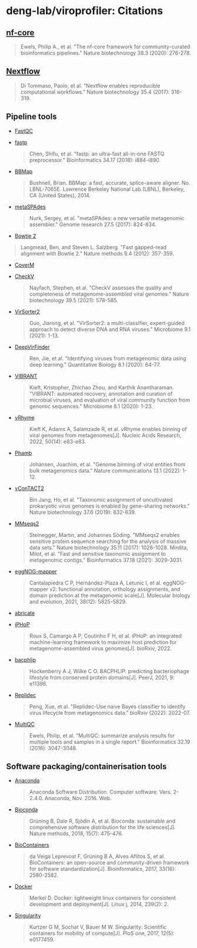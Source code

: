 # deng-lab/viroprofiler: Citations

## [nf-core](https://pubmed.ncbi.nlm.nih.gov/32055031/)

> Ewels, Philip A., et al. "The nf-core framework for community-curated bioinformatics pipelines." Nature biotechnology 38.3 (2020): 276-278.

## [Nextflow](https://pubmed.ncbi.nlm.nih.gov/28398311/)

> Di Tommaso, Paolo, et al. "Nextflow enables reproducible computational workflows." Nature biotechnology 35.4 (2017): 316-319.

## Pipeline tools

- [FastQC](https://www.bioinformatics.babraham.ac.uk/projects/fastqc/)

- [fastp](https://)
  > Chen, Shifu, et al. "fastp: an ultra-fast all-in-one FASTQ preprocessor." Bioinformatics 34.17 (2018): i884-i890.

- [BBMap](https://jgi.doe.gov/data-and-tools/software-tools/bbtools/bb-tools-user-guide/bbmap-guide/)
  > Bushnell, Brian. BBMap: a fast, accurate, splice-aware aligner. No. LBNL-7065E. Lawrence Berkeley National Lab.(LBNL), Berkeley, CA (United States), 2014.

- [metaSPAdes](https://github.com/ablab/spades)
  > Nurk, Sergey, et al. "metaSPAdes: a new versatile metagenomic assembler." Genome research 27.5 (2017): 824-834.

- [Bowtie 2](https://github.com/BenLangmead/bowtie2)
 > Langmead, Ben, and Steven L. Salzberg. "Fast gapped-read alignment with Bowtie 2." Nature methods 9.4 (2012): 357-359.

- [CoverM](https://github.com/wwood/CoverM)

- [CheckV](https://bitbucket.org/berkeleylab/CheckV)
  > Nayfach, Stephen, et al. "CheckV assesses the quality and completeness of metagenome-assembled viral genomes." Nature biotechnology 39.5 (2021): 578-585.

- [VirSorter2](https://github.com/jiarong/VirSorter2)
  > Guo, Jiarong, et al. "VirSorter2: a multi-classifier, expert-guided approach to detect diverse DNA and RNA viruses." Microbiome 9.1 (2021): 1-13.

- [DeepVirFinder](https://github.com/jessieren/DeepVirFinder)
  > Ren, Jie, et al. "Identifying viruses from metagenomic data using deep learning." Quantitative Biology 8.1 (2020): 64-77.

- [VIBRANT](https://github.com/AnantharamanLab/VIBRANT)
  > Kieft, Kristopher, Zhichao Zhou, and Karthik Anantharaman. "VIBRANT: automated recovery, annotation and curation of microbial viruses, and evaluation of viral community function from genomic sequences." Microbiome 8.1 (2020): 1-23.

- [vRhyme](https://github.com/AnantharamanLab/vRhyme)
  > Kieft K, Adams A, Salamzade R, et al. vRhyme enables binning of viral genomes from metagenomes[J]. Nucleic Acids Research, 2022, 50(14): e83-e83.

- [Phamb](https://github.com/RasmussenLab/phamb)
  > Johansen, Joachim, et al. "Genome binning of viral entities from bulk metagenomics data." Nature communications 13.1 (2022): 1-12.

- [vConTACT2](https://bitbucket.org/MAVERICLab/vcontact2)
  > Bin Jang, Ho, et al. "Taxonomic assignment of uncultivated prokaryotic virus genomes is enabled by gene-sharing networks." Nature biotechnology 37.6 (2019): 632-639.

- [MMseqs2](https://github.com/soedinglab/MMseqs2)
  > Steinegger, Martin, and Johannes Söding. "MMseqs2 enables sensitive protein sequence searching for the analysis of massive data sets." Nature biotechnology 35.11 (2017): 1026-1028.
  > Mirdita, Milot, et al. "Fast and sensitive taxonomic assignment to metagenomic contigs." Bioinformatics 37.18 (2021): 3029-3031.

- [eggNOG-mapper](https://github.com/eggnogdb/eggnog-mapper)
  > Cantalapiedra C P, Hernández-Plaza A, Letunic I, et al. eggNOG-mapper v2: functional annotation, orthology assignments, and domain prediction at the metagenomic scale[J]. Molecular biology and evolution, 2021, 38(12): 5825-5829.

- [abricate](https://github.com/tseemann/abricate)

- [iPHoP](https://bitbucket.org/srouxjgi/iphop/src/main/)
  > Roux S, Camargo A P, Coutinho F H, et al. iPHoP: an integrated machine-learning framework to maximize host prediction for metagenome-assembled virus genomes[J]. bioRxiv, 2022.

- [bacphlip](https://github.com/adamhockenberry/bacphlip)
  > Hockenberry A J, Wilke C O. BACPHLIP: predicting bacteriophage lifestyle from conserved protein domains[J]. PeerJ, 2021, 9: e11396.

- [Replidec](https://github.com/deng-lab/Replidec)
  > Peng, Xue, et al. "Replidec-Use naive Bayes classifier to identify virus lifecycle from metagenomics data." bioRxiv (2022): 2022-07.

- [MultiQC](https://pubmed.ncbi.nlm.nih.gov/27312411/)
  > Ewels, Philip, et al. "MultiQC: summarize analysis results for multiple tools and samples in a single report." Bioinformatics 32.19 (2016): 3047-3048.

## Software packaging/containerisation tools

- [Anaconda](https://anaconda.com)
  > Anaconda Software Distribution. Computer software. Vers. 2-2.4.0. Anaconda, Nov. 2016. Web.

- [Bioconda](https://pubmed.ncbi.nlm.nih.gov/29967506/)
  > Grüning B, Dale R, Sjödin A, et al. Bioconda: sustainable and comprehensive software distribution for the life sciences[J]. Nature methods, 2018, 15(7): 475-476.

- [BioContainers](https://pubmed.ncbi.nlm.nih.gov/28379341/)
  > da Veiga Leprevost F, Grüning B A, Alves Aflitos S, et al. BioContainers: an open-source and community-driven framework for software standardization[J]. Bioinformatics, 2017, 33(16): 2580-2582.

- [Docker](https://dl.acm.org/doi/10.5555/2600239.2600241)
  > Merkel D. Docker: lightweight linux containers for consistent development and deployment[J]. Linux j, 2014, 239(2): 2.

- [Singularity](https://pubmed.ncbi.nlm.nih.gov/28494014/)
  > Kurtzer G M, Sochat V, Bauer M W. Singularity: Scientific containers for mobility of compute[J]. PloS one, 2017, 12(5): e0177459.
